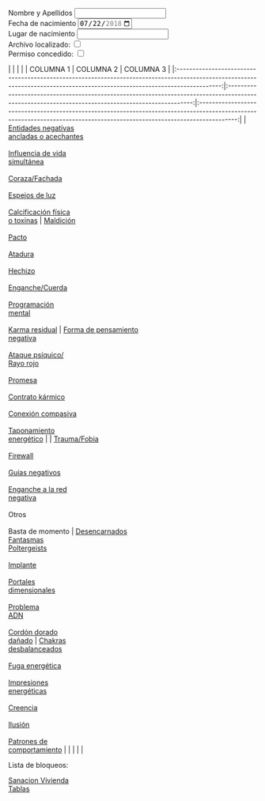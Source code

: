 <form>
<div>
<label for="name">Nombre y Apellidos</label>
<input type="text" id="name" name="name"/><br>
</div>
<div>
<label for="birthdate">Fecha de nacimiento</label>
<input type="date" id="bithdate" name="bithdate" value="2018-07-22"
       min="2018-01-01" max="2018-12-31">
</div>
<div>
       <label for="place">Lugar de nacimiento</label>
       <input type="text" id="place" name="place"/><br>
</div>
<div>
  <label for="archivo">Archivo localizado:</label>
  <input type="checkbox" id="archivo" name="archivo">
</div>
<div>
  <label for="permiso">Permiso concedido:</label>
  <input type="checkbox" id="permiso" name="permiso">
</div>
</form>


|                                                                                                                                                                            |                                                                                                                                                   |                                                                                                                                                                          |
|                                                                                  COLUMNA 1                                                                                 |                                                                     COLUMNA 2                                                                     |                                                                                 COLUMNA 3                                                                                |
|:--------------------------------------------------------------------------------------------------------------------------------------------------------------------------:|:-------------------------------------------------------------------------------------------------------------------------------------------------:|:------------------------------------------------------------------------------------------------------------------------------------------------------------------------:|
| [Entidades negativas <br>ancladas o acechantes](/peticiones/entidades.md)<br><br>[Influencia de vida<br>simultánea](/peticiones/vida-simultanea.md)<br><br>[Coraza/Fachada](/peticiones/coraza.md)<br><br>[Espejos de luz](/peticiones/espejos.md)<br><br>[Calcificación física<br>o toxinas](/peticiones/calcificacion.md) |          [Maldición](/peticiones/maldicion.md)<br><br>[Pacto](/peticiones/pacto.md)<br><br>[Atadura](/peticiones/atadura.md)<br><br>[Hechizo](/peticiones/hechizo.md)<br><br>[Enganche/Cuerda](/peticiones/enganche.md)<br><br>[Programación<br>mental](/peticiones/programacion.md)<br><br>[Karma residual](/peticiones/karma.md)          | [Forma de pensamiento<br>negativa](/peticiones/forma-pensamiento-negativa.md)<br><br>[Ataque psíquico/<br>Rayo rojo](/peticiones/rayo-rojo.md)<br><br>[Promesa](/peticiones/promesa.md)<br><br>[Contrato kármico](/peticiones/contrato-karmico.md)<br><br>[Conexión compasiva](/peticiones/conexion-compasiva.md)<br><br>[Taponamiento<br>energético](/peticiones/taponamiento.md) |
|                        [Trauma/Fobia](/peticiones/trauma.md)<br><br>[Firewall](/peticiones/firewall.md)<br><br>[Guías negativos](/peticiones/guias.md)<br><br>[Enganche a la red<br>negativa](/peticiones/enganches-red.md)<br><br>Otros<br><br>Basta de momento                       | [Desencarnados<br>Fantasmas<br>Poltergeists](/peticiones/desencarnados.md)<br><br>[Implante](/peticiones/implante.md)<br><br>[Portales<br>dimensionales](/peticiones/portales.md)<br><br>[Problema<br>ADN](/peticiones/adn.md)<br><br>[Cordón dorado<br>dañado](/peticiones/cordon-dorado.md) |         [Chakras <br>desbalanceados](/peticiones/chakras.md)<br><br>[Fuga energética](/peticiones/fuga.md)<br><br>[Impresiones<br>energéticas](/peticiones/impresiones.md)<br><br>[Creencia](/peticiones/creencia.md)<br><br>[Ilusión](/peticiones/ilusion.md)<br><br>[Patrones de <br>comportamiento](/peticiones/patrones.md)         |
|                                                                                                                                                                            |                                                                                                                                                   |                                                                                                                                                                          |




Lista de bloqueos:




[Sanacion Vivienda](/peticiones/vivienda.md)<br>
[Tablas](/tablas/index.md)
